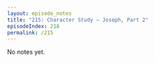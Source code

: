 ```yaml
---
layout: episode_notes
title: "215: Character Study — Joseph, Part 2"
episodeIndex: 218
permalink: /215
---
```

No notes yet.
